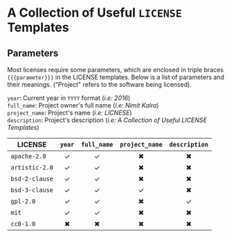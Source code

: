 # A Collection of Useful `LICENSE` Templates

## Parameters
Most licenses require some parameters, which are enclosed in triple braces `{{{parameter}}}` in the LICENSE templates. Below is a list of parameters and their meanings. ("Project" refers to the software being licensed).

`year`: Current year in `YYYY` format (*i.e: 2016*)  
`full_name`: Project owner's full name (*i.e: Nimit Kalra*)  
`project_name`: Project's name (*i.e: LICNESE*)  
`description`: Project's description (*i.e: A Collection of Useful LICENSE Templates*)

| LICENSE | `year` | `full_name` | `project_name` | `description` |
| ------- |:------:|:-----------:|:--------------:|:-------------:|
| `apache-2.0` | ✓ | ✓ | ✖ | ✖ |
| `artistic-2.0` | ✓ | ✓ | ✖ | ✖ |
| `bsd-2-clause` | ✓ | ✓ | ✖ | ✖ |
| `bsd-3-clause` | ✓ | ✓ | ✓ | ✖ |
| `gpl-2.0` | ✓ | ✓ | ✖ | ✓ |
| `mit` | ✓ | ✓ | ✖ | ✖ |
| `cc0-1.0` | ✖ | ✖ | ✖ | ✖ |
